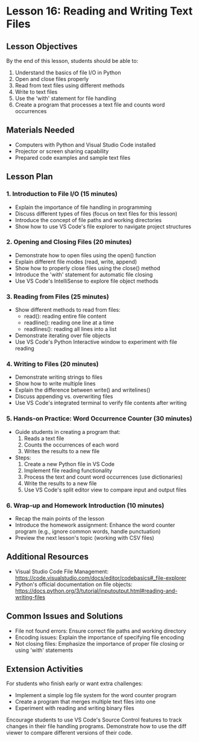 # Lesson 16: Reading and Writing Text Files

## Lesson Objectives
By the end of this lesson, students should be able to:
1. Understand the basics of file I/O in Python
2. Open and close files properly
3. Read from text files using different methods
4. Write to text files
5. Use the 'with' statement for file handling
6. Create a program that processes a text file and counts word occurrences

## Materials Needed
- Computers with Python and Visual Studio Code installed
- Projector or screen sharing capability
- Prepared code examples and sample text files

## Lesson Plan

### 1. Introduction to File I/O (15 minutes)
- Explain the importance of file handling in programming
- Discuss different types of files (focus on text files for this lesson)
- Introduce the concept of file paths and working directories
- Show how to use VS Code's file explorer to navigate project structures

### 2. Opening and Closing Files (20 minutes)
- Demonstrate how to open files using the open() function
- Explain different file modes (read, write, append)
- Show how to properly close files using the close() method
- Introduce the 'with' statement for automatic file closing
- Use VS Code's IntelliSense to explore file object methods

### 3. Reading from Files (25 minutes)
- Show different methods to read from files:
  - read(): reading entire file content
  - readline(): reading one line at a time
  - readlines(): reading all lines into a list
- Demonstrate iterating over file objects
- Use VS Code's Python Interactive window to experiment with file reading

### 4. Writing to Files (20 minutes)
- Demonstrate writing strings to files
- Show how to write multiple lines
- Explain the difference between write() and writelines()
- Discuss appending vs. overwriting files
- Use VS Code's integrated terminal to verify file contents after writing

### 5. Hands-on Practice: Word Occurrence Counter (30 minutes)
- Guide students in creating a program that:
  1. Reads a text file
  2. Counts the occurrences of each word
  3. Writes the results to a new file
- Steps:
  1. Create a new Python file in VS Code
  2. Implement file reading functionality
  3. Process the text and count word occurrences (use dictionaries)
  4. Write the results to a new file
  5. Use VS Code's split editor view to compare input and output files

### 6. Wrap-up and Homework Introduction (10 minutes)
- Recap the main points of the lesson
- Introduce the homework assignment: Enhance the word counter program (e.g., ignore common words, handle punctuation)
- Preview the next lesson's topic (working with CSV files)

## Additional Resources
- Visual Studio Code File Management: https://code.visualstudio.com/docs/editor/codebasics#_file-explorer
- Python's official documentation on file objects: https://docs.python.org/3/tutorial/inputoutput.html#reading-and-writing-files

## Common Issues and Solutions
- File not found errors: Ensure correct file paths and working directory
- Encoding issues: Explain the importance of specifying file encoding
- Not closing files: Emphasize the importance of proper file closing or using 'with' statements

## Extension Activities
For students who finish early or want extra challenges:
- Implement a simple log file system for the word counter program
- Create a program that merges multiple text files into one
- Experiment with reading and writing binary files

Encourage students to use VS Code's Source Control features to track changes in their file handling programs. Demonstrate how to use the diff viewer to compare different versions of their code.
